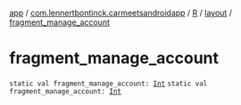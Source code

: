 [app](../../../index.md) / [com.lennertbontinck.carmeetsandroidapp](../../index.md) / [R](../index.md) / [layout](index.md) / [fragment_manage_account](./fragment_manage_account.md)

# fragment_manage_account

`static val fragment_manage_account: `[`Int`](https://kotlinlang.org/api/latest/jvm/stdlib/kotlin/-int/index.html)
`static val fragment_manage_account: `[`Int`](https://kotlinlang.org/api/latest/jvm/stdlib/kotlin/-int/index.html)